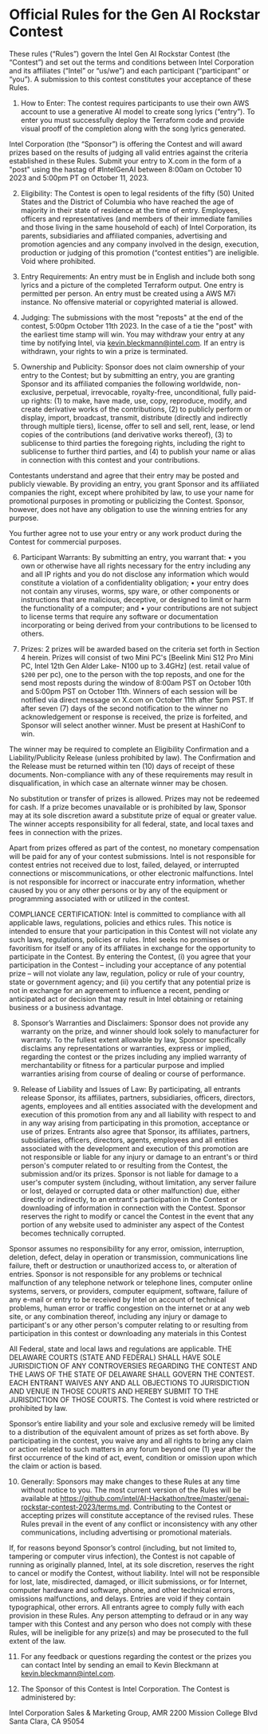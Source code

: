 # Official Rules for the Gen AI Rockstar Contest 

These rules (“Rules”) govern the Intel Gen AI Rockstar Contest (the “Contest”) and set out the terms and conditions between Intel Corporation and its affiliates (“Intel” or “us/we”) and each participant (“participant” or “you”).  A submission to this contest constitutes your acceptance of these Rules.

1.	How to Enter: The contest requires participants to use their own AWS account to use a generative AI model to create song lyrics (“entry”).  To enter you must successfully deploy the Terraform code and provide visual prooff of the completion along with the song lyrics generated.

Intel Corporation (the “Sponsor”) is offering the Contest and will award prizes based on the results of judging all valid entries against the criteria established in these Rules.  Submit your entry to X.com in the form of a "post" using the hastag of #IntelGenAI between 8:00am on October 10 2023 and 5:00pm PT on October 11, 2023.

2.	Eligibility: The Contest is open to legal residents of the fifty (50) United States and the District of Columbia who have reached the age of majority in their state of residence at the time of entry. Employees, officers and representatives (and members of their immediate families and those living in the same household of each) of Intel Corporation, its parents, subsidiaries and affiliated companies, advertising and promotion agencies and any company involved in the design, execution, production or judging of this promotion (“contest entities”) are ineligible. Void where prohibited.

3.	Entry Requirements: An entry must be in English and include both song lyrics and a picture of the completed Terraform output. One entry is permitted per person. An entry must be created using a AWS M7i instance. No offensive material or copyrighted material is allowed.

4.	Judging: The submissions with the most "reposts" at the end of the contest, 5:00pm October 11th 2023.  In the case of a tie the "post" with the earliest time stamp will win. 
You may withdraw your entry at any time by notifying Intel, via kevin.bleckmann@intel.com. If an entry is withdrawn, your rights to win a prize is terminated.

5.	Ownership and Publicity:  Sponsor does not claim ownership of your entry to the Contest; but by submitting an entry, you are granting Sponsor and its affiliated companies the following worldwide, non-exclusive, perpetual, irrevocable, royalty-free, unconditional, fully paid-up rights: (1) to make, have made, use, copy, reproduce, modify, and create derivative works of the contributions, (2) to publicly perform or display, import, broadcast, transmit, distribute (directly and indirectly through multiple tiers), license, offer to sell and sell, rent, lease, or lend copies of the contributions (and derivative works thereof), (3) to sublicense to third parties the foregoing rights, including the right to sublicense to further third parties, and (4) to publish your name or alias in connection with this contest and your contributions.

Contestants understand and agree that their entry may be posted and publicly viewable. By providing an entry, you grant Sponsor and its affiliated companies the right, except where prohibited by law, to use your name for promotional purposes in promoting or publicizing the Contest. Sponsor, however, does not have any obligation to use the winning entries for any purpose.

You further agree not to use your entry or any work product during the Contest for commercial purposes.

6.	Participant Warrants: By submitting an entry, you warrant that:
•	you own or otherwise have all rights necessary for the entry including any and all IP rights and you do not disclose any information which would constitute a violation of a confidentiality obligation;
•	your entry does not contain any viruses, worms, spy ware, or other components or instructions that are malicious, deceptive, or designed to limit or harm the functionality of a computer; and
•	your contributions are not subject to license terms that require any software or documentation incorporating or being derived from your contributions to be licensed to others.


7.	Prizes: 2 prizes will be awarded based on the criteria set forth in Section 4 herein.  Prizes will consist of two Mini PC's [Beelink Mini S12 Pro Mini PC, Intel 12th Gen Alder Lake- N100 up to 3.4GHz] (est. retail value of `$200` per pc), one to the person with the top reposts, and one for the send most reposts during the window of 8:00am PST on October 10th and 5:00pm PST on October 11th. Winners of each session will be notified via direct message on X.com on October 11th after 5pm PST.  If after seven (7) days of the second notification to the winner no acknowledgement or response is received, the prize is forfeited, and Sponsor will select another winner. Must be present at HashiConf to win.

The winner may be required to complete an Eligibility Confirmation and a Liability/Publicity Release (unless prohibited by law). The Confirmation and the Release must be returned within ten (10) days of receipt of these documents.  Non-compliance with any of these requirements may result in disqualification, in which case an alternate winner may be chosen.

No substitution or transfer of prizes is allowed.  Prizes may not be redeemed for cash.  If a prize becomes unavailable or is prohibited by law, Sponsor may at its sole discretion award a substitute prize of equal or greater value. The winner accepts responsibility for all federal, state, and local taxes and fees in connection with the prizes.  

Apart from prizes offered as part of the contest, no monetary compensation will be paid for any of your contest submissions. Intel is not responsible for contest entries not received due to lost, failed, delayed, or interrupted connections or miscommunications, or other electronic malfunctions. Intel is not responsible for incorrect or inaccurate entry information, whether caused by you or any other persons or by any of the equipment or programming associated with or utilized in the contest.

COMPLIANCE CERTIFICATION: Intel is committed to compliance with all applicable laws, regulations, policies and ethics rules. This notice is intended to ensure that your participation in this Contest will not violate any such laws, regulations, policies or rules. Intel seeks no promises or favoritism for itself or any of its affiliates in exchange for the opportunity to participate in the Contest.  By entering the Contest, (i) you agree that your participation in the Contest – including your acceptance of any potential prize – will not violate any law, regulation, policy or rule of your country, state or government agency; and (ii) you certify that any potential prize is not in exchange for an agreement to influence a recent, pending or anticipated act or decision that may result in Intel obtaining or retaining business or a business advantage.


8.	Sponsor’s Warranties and Disclaimers:  Sponsor does not provide any warranty on the prize, and winner should look solely to manufacturer for warranty. To the fullest extent allowable by law, Sponsor specifically disclaims any representations or warranties, express or implied, regarding the contest or the prizes including any implied warranty of merchantability or fitness for a particular purpose and implied warranties arising from course of dealing or course of performance.


9.	Release of Liability and Issues of Law: By participating, all entrants release Sponsor, its affiliates, partners, subsidiaries, officers, directors, agents, employees and all entities associated with the development and execution of this promotion from any and all liability with respect to and in any way arising from participating in this promotion, acceptance or use of prizes.   Entrants also agree that Sponsor, its affiliates, partners, subsidiaries, officers, directors, agents, employees and all entities associated with the development and execution of this promotion are not responsible or liable for any injury or damage to an entrant's or third person's computer related to or resulting from the Contest, the submission and/or its prizes.   Sponsor is not liable for damage to a user's computer system (including, without limitation, any server failure or lost, delayed or corrupted data or other malfunction) due, either directly or indirectly, to an entrant's participation in the Contest or downloading of information in connection with the Contest.  Sponsor reserves the right to modify or cancel the Contest in the event that any portion of any website used to administer any aspect of the Contest becomes technically corrupted.

Sponsor assumes no responsibility for any error, omission, interruption, deletion, defect, delay in operation or transmission, communications line failure, theft or destruction or unauthorized access to, or alteration of entries. Sponsor is not responsible for any problems or technical malfunction of any telephone network or telephone lines, computer online systems, servers, or providers, computer equipment, software, failure of any e-mail or entry to be received by Intel on account of technical problems, human error or traffic congestion on the internet or at any web site, or any combination thereof, including any injury or damage to participant's or any other person's computer relating to or resulting from participation in this contest or downloading any materials in this Contest

All Federal, state and local laws and regulations are applicable. THE DELAWARE COURTS (STATE AND FEDERAL) SHALL HAVE SOLE JURISDICTION OF ANY CONTROVERSIES REGARDING THE CONTEST AND THE LAWS OF THE STATE OF DELAWARE SHALL GOVERN THE CONTEST.   EACH ENTRANT WAIVES ANY AND ALL OBJECTIONS TO JURISDICTION AND VENUE IN THOSE COURTS AND HEREBY SUBMIT TO THE JURISDICTION OF THOSE COURTS.  The Contest is void where restricted or prohibited by law.

Sponsor’s entire liability and your sole and exclusive remedy will be limited to a distribution of the equivalent amount of prizes as set forth above. By participating in the contest, you waive any and all rights to bring any claim or action related to such matters in any forum beyond one (1) year after the first occurrence of the kind of act, event, condition or omission upon which the claim or action is based.


10.	Generally:  Sponsors may make changes to these Rules at any time without notice to you. The most current version of the Rules will be available at https://github.com/intel/AI-Hackathon/tree/master/genai-rockstar-contest-2023/terms.md. Contributing to the Contest or accepting prizes will constitute acceptance of the revised rules.  These Rules prevail in the event of any conflict or inconsistency with any other communications, including advertising or promotional materials.

If, for reasons beyond Sponsor’s control (including, but not limited to, tampering or computer virus infection), the Contest is not capable of running as originally planned, Intel, at its sole discretion, reserves the right to cancel or modify the Contest, without liability.  Intel will not be responsible for lost, late, misdirected, damaged, or illicit submissions, or for Internet, computer hardware and software, phone, and other technical errors, omissions malfunctions, and delays. Entries are void if they contain typographical, other errors.  All entrants agree to comply fully with each provision in these Rules.  Any person attempting to defraud or in any way tamper with this Contest and any person who does not comply with these Rules, will be ineligible for any prize(s) and may be prosecuted to the full extent of the law. 

11.	For any feedback or questions regarding the contest or the prizes you can contact Intel by sending an email to Kevin Bleckmann at kevin.bleckmann@intel.com.

12.	The Sponsor of this Contest is Intel Corporation. The Contest is administered by:

Intel Corporation
Sales & Marketing Group, AMR
2200 Mission College Blvd
Santa Clara, CA 95054



